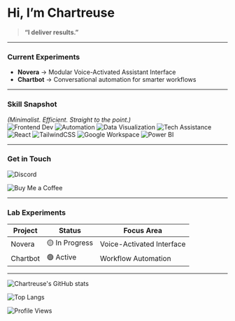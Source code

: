 # Hi, I’m Chartreuse

> **“I deliver results.”**

---

### Current Experiments
- **Novera** → Modular Voice-Activated Assistant Interface  
- **Chartbot** → Conversational automation for smarter workflows

---

### Skill Snapshot
*(Minimalist. Efficient. Straight to the point.)*  
![Frontend Dev](https://img.shields.io/badge/Frontend_Dev-3178C6?style=flat&logo=javascript&logoColor=white)
![Automation](https://img.shields.io/badge/Automation-00BFFF?style=flat&logo=zapier&logoColor=white)
![Data Visualization](https://img.shields.io/badge/Data_Visualization-FBBD00?style=flat&logo=powerbi&logoColor=white)
![Tech Assistance](https://img.shields.io/badge/Tech_Assistance-333333?style=flat&logo=helpdesk&logoColor=white)  
![React](https://img.shields.io/badge/React-20232A?style=flat&logo=react&logoColor=61DAFB)
![TailwindCSS](https://img.shields.io/badge/Tailwind_CSS-38B2AC?style=flat&logo=tailwindcss&logoColor=white)
![Google Workspace](https://img.shields.io/badge/Google_Workspace-4285F4?style=flat&logo=google&logoColor=white)
![Power BI](https://img.shields.io/badge/Power_BI-F2C811?style=flat&logo=powerbi&logoColor=white)  

---

### Get in Touch
![Discord](https://img.shields.io/badge/Discord-chart.reuse-7289DA?style=flat&logo=discord&logoColor=white)

![Buy Me a Coffee](https://img.shields.io/badge/Buy_Me_a_Coffee-FFDD00?style=flat&logo=buy-me-a-coffee&logoColor=black)

---

### Lab Experiments
| Project  | Status | Focus Area |
|----------|--------|------------|
| Novera   | 🟡 In Progress | Voice-Activated Interface |
| Chartbot | 🟢 Active | Workflow Automation |

---

![Chartreuse's GitHub stats](https://github-readme-stats.vercel.app/api?username=JadDavidIsReal&show_icons=true&theme=tokyonight)  

![Top Langs](https://github-readme-stats.vercel.app/api/top-langs/?username=JadDavidIsReal&layout=compact&theme=tokyonight)

![Profile Views](https://komarev.com/ghpvc/?username=JadDavidIsReal&color=blue)
